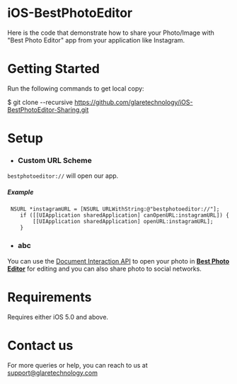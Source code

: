 iOS-BestPhotoEditor
===================

Here is the code that demonstrate how to share your Photo/Image with "Best Photo Editor" app from your application like Instagram.


Getting Started 
===================

Run the following commands to get local copy:

$ git clone --recursive https://github.com/glaretechnology/iOS-BestPhotoEditor-Sharing.git


Setup 
===================

- ### Custom URL Scheme

 `bestphotoeditor://` will open our app.


##### Example

```
 NSURL *instagramURL = [NSURL URLWithString:@"bestphotoeditor://"];
    if ([[UIApplication sharedApplication] canOpenURL:instagramURL]) {
        [[UIApplication sharedApplication] openURL:instagramURL];
    }
```

- ### abc

You can use the [Document Interaction API](https://developer.apple.com/library/ios/documentation/UIKit/Reference/UIDocumentInteractionController_class/Reference/Reference.html) to open your photo in <b>[Best Photo Editor](https://itunes.apple.com/us/app/best-photo-editor-photoshop/id582695799?mt=8)</b> for editing and you can also share photo to social networks.



Requirements 
===================

Requires either iOS 5.0 and above.


Contact us 
===================

For more queries or help, you can reach to us at support@glaretechnology.com
